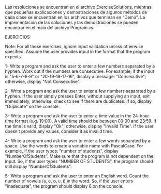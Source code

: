 Las resoluciones se encuentran en el archivo ExerciseSolutions, mientras que pequeñas explicaciones y demostraciones de algunos
métodos de cada clase se encuentran en los archivos que terminan en "Demo".
La implementación de las soluciones y las demostraciones se pueden encontrar en el main del archivo Program.cs.

EJERCICIOS:

Note: For all these exercises, ignore input validation unless otherwise specified. Assume the user provides input in the format that the program expects.

1- Write a program and ask the user to enter a few numbers separated by a hyphen. Work out if the numbers are consecutive. For example, if the input is "5-6-7-8-9" or "20-19-18-17-16", display a message: "Consecutive"; otherwise, display "Not Consecutive".

2- Write a program and ask the user to enter a few numbers separated by a hyphen. If the user simply presses Enter, without supplying an input, exit immediately; otherwise, check to see if there are duplicates. If so, display "Duplicate" on the console.

3- Write a program and ask the user to enter a time value in the 24-hour time format (e.g. 19:00). A valid time should be between 00:00 and 23:59. If the time is valid, display "Ok"; otherwise, display "Invalid Time". If the user doesn't provide any values, consider it as invalid time.

4- Write a program and ask the user to enter a few words separated by a space. Use the words to create a variable name with PascalCase. For example, if the user types: "number of students", display "NumberOfStudents". Make sure that the program is not dependent on the input. So, if the user types "NUMBER OF STUDENTS", the program should still display "NumberOfStudents".

5- Write a program and ask the user to enter an English word. Count the number of vowels (a, e, o, u, i) in the word. So, if the user enters "inadequate", the program should display 6 on the console.

